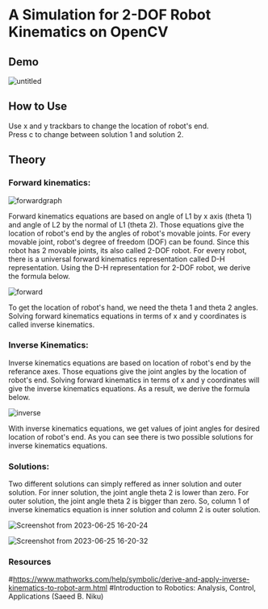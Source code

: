 
# A Simulation for 2-DOF Robot Kinematics on OpenCV

## Demo

![untitled](https://github.com/Albaryan/opencv_kinematics/assets/104989834/7a6a0f93-d2b2-4e76-beca-e36d5d483c59)

## How to Use

Use x and y trackbars to change the location of robot's end.\
Press c to change between solution 1 and solution 2.

## Theory

### Forward kinematics:

![forwardgraph](https://github.com/Albaryan/opencv_kinematics/assets/104989834/e1b0b9e9-11c1-4016-b410-d87c598e76de)

Forward kinematics equations are based on angle of L1 by x axis (theta 1) and angle of L2 by the normal of L1 (theta 2). Those equations give the location of robot's end by the angles of robot's movable joints. For every movable joint, robot's degree of freedom (DOF) can be found. Since this robot has 2 movable joints, its also called 2-DOF robot. For every robot, there is a universal forward kinematics representation called D-H representation. Using the D-H representation for 2-DOF robot, we derive the formula below.

![forward](https://github.com/Albaryan/opencv_kinematics/assets/104989834/f2fb96e5-8225-4e98-a93b-54fb6218136e)

To get the location of robot's hand, we need the theta 1 and theta 2 angles. Solving forward kinematics equations in terms of x and y coordinates is called inverse kinematics.

### Inverse Kinematics:

Inverse kinematics equations are based on location of robot's end by the referance axes. Those equations give the joint angles by the location of robot's end. Solving forward kinematics in terms of x and y coordinates will give the inverse kinematics equations. As a result, we derive the formula below. 


![inverse](https://github.com/Albaryan/opencv_kinematics/assets/104989834/68322e7f-1f20-4781-bb8e-221e95d0c3ca)

With inverse kinematics equations, we get values of joint angles for desired location of robot's end. As you can see there is two possible solutions for inverse kinematics equations.

### Solutions:

Two different solutions can simply reffered as inner solution and outer solution. For inner solution, the joint angle theta 2 is lower than zero. For outer solution, the joint angle theta 2 is bigger than zero. So, column 1 of inverse kinematics equation is inner solution and column 2 is outer solution.

![Screenshot from 2023-06-25 16-20-24](https://github.com/Albaryan/opencv_kinematics/assets/104989834/cbe4af48-3119-4abd-b151-572c88347e08)

![Screenshot from 2023-06-25 16-20-32](https://github.com/Albaryan/opencv_kinematics/assets/104989834/f44d3499-5d92-436a-969c-ac786090bf06)

### Resources

#https://www.mathworks.com/help/symbolic/derive-and-apply-inverse-kinematics-to-robot-arm.html
#Introduction to Robotics: Analysis, Control, Applications (Saeed B. Niku)




